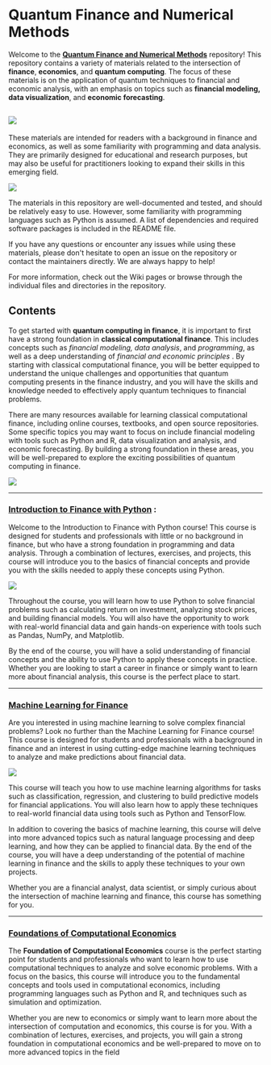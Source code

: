 # Quantum Finance and Numerical Methods


Welcome to the **[Quantum Finance and Numerical Methods](https://github.com/MonitSharma/Quantum-Finance-and-Numerical-Methods)** repository! This repository contains a variety of materials related to the intersection of **finance**, **economics**, and **quantum computing**. The focus of these materials is on the application of quantum techniques to financial and economic analysis, with an emphasis on topics such as **financial modeling, data visualization**, and **economic forecasting**.

![](https://previews.123rf.com/images/radiantskies/radiantskies1212/radiantskies121203577/17020484-abstract-word-cloud-for-quantum-finance-with-related-tags-and-terms.jpg)
----

These materials are intended for readers with a background in finance and economics, as well as some familiarity with programming and data analysis. They are primarily designed for educational and research purposes, but may also be useful for practitioners looking to expand their skills in this emerging field.

![](https://previews.123rf.com/images/radiantskies/radiantskies1211/radiantskies121100688/16446015-abstract-word-cloud-for-derivative-with-related-tags-and-terms.jpg)

The materials in this repository are well-documented and tested, and should be relatively easy to use. However, some familiarity with programming languages such as Python is assumed. A list of dependencies and required software packages is included in the README file.

If you have any questions or encounter any issues while using these materials, please don't hesitate to open an issue on the repository or contact the maintainers directly. We are always happy to help!

For more information, check out the Wiki pages or browse through the individual files and directories in the repository.


## Contents

To get started with **quantum computing in finance**, it is important to first have a strong foundation in **classical computational finance**. This includes concepts such as *financial modeling, data analysis*, and *programming*, as well as a deep understanding of *financial and economic principles* . By starting with classical computational finance, you will be better equipped to understand the unique challenges and opportunities that quantum computing presents in the finance industry, and you will have the skills and knowledge needed to effectively apply quantum techniques to financial problems.

There are many resources available for learning classical computational finance, including online courses, textbooks, and open source repositories. Some specific topics you may want to focus on include financial modeling with tools such as Python and R, data visualization and analysis, and economic forecasting. By building a strong foundation in these areas, you will be well-prepared to explore the exciting possibilities of quantum computing in finance.

![](https://previews.123rf.com/images/radiantskies/radiantskies1211/radiantskies121101250/16498372-abstract-word-cloud-for-financial-instrument-with-related-tags-and-terms.jpg)

-------


### [Introduction to Finance with Python](https://github.com/MonitSharma/Quantum-Finance-and-Numerical-Methods/tree/main/Introduction%20to%20Finance%20with%20Python) :




Welcome to the Introduction to Finance with Python course! This course is designed for students and professionals with little or no background in finance, but who have a strong foundation in programming and data analysis. Through a combination of lectures, exercises, and projects, this course will introduce you to the basics of financial concepts and provide you with the skills needed to apply these concepts using Python.

![](https://yodalearning.com/wp-content/uploads/Python-for-Finance-Course.png)

Throughout the course, you will learn how to use Python to solve financial problems such as calculating return on investment, analyzing stock prices, and building financial models. You will also have the opportunity to work with real-world financial data and gain hands-on experience with tools such as Pandas, NumPy, and Matplotlib.

By the end of the course, you will have a solid understanding of financial concepts and the ability to use Python to apply these concepts in practice. Whether you are looking to start a career in finance or simply want to learn more about financial analysis, this course is the perfect place to start.


-------


### [Machine Learning for Finance](https://github.com/MonitSharma/Quantum-Finance-and-Numerical-Methods/tree/main/Machine%20Learning%20For%20Finance)


Are you interested in using machine learning to solve complex financial problems? Look no further than the Machine Learning for Finance course! This course is designed for students and professionals with a background in finance and an interest in using cutting-edge machine learning techniques to analyze and make predictions about financial data.

![](https://monkeylearn.com/static/f3e1fac5db48d225d0be591917f13e93/Machine-Learning-in-Finance-Social@2x.png)

This course will teach you how to use machine learning algorithms for tasks such as classification, regression, and clustering to build predictive models for financial applications. You will also learn how to apply these techniques to real-world financial data using tools such as Python and TensorFlow.

In addition to covering the basics of machine learning, this course will delve into more advanced topics such as natural language processing and deep learning, and how they can be applied to financial data. By the end of the course, you will have a deep understanding of the potential of machine learning in finance and the skills to apply these techniques to your own projects.

Whether you are a financial analyst, data scientist, or simply curious about the intersection of machine learning and finance, this course has something for you. 


---


### [Foundations of Computational Economics](https://github.com/MonitSharma/Quantum-Finance-and-Numerical-Methods/blob/main/Computational%20Economics/README.md)


The **Foundation of Computational Economics** course is the perfect starting point for students and professionals who want to learn how to use computational techniques to analyze and solve economic problems. With a focus on the basics, this course will introduce you to the fundamental concepts and tools used in computational economics, including programming languages such as Python and R, and techniques such as simulation and optimization.



Whether you are new to economics or simply want to learn more about the intersection of computation and economics, this course is for you. With a combination of lectures, exercises, and projects, you will gain a strong foundation in computational economics and be well-prepared to move on to more advanced topics in the field

